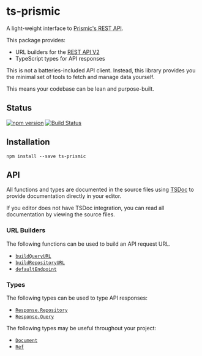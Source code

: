 # ts-prismic

A light-weight interface to [Prismic's REST API](https://prismic.io/).

This package provides:

- URL builders for the
  [REST API V2](https://prismic.io/docs/technologies/introduction-to-the-content-query-api)
- TypeScript types for API responses

This is not a batteries-included API client. Instead, this library provides you
the minimal set of tools to fetch and manage data yourself.

This means your codebase can be lean and purpose-built.

## Status

[![npm version](https://img.shields.io/npm/v/ts-prismic?style=flat-square)](https://www.npmjs.com/package/ts-prismic)
[![Build Status](https://img.shields.io/github/workflow/status/angeloashmore/ts-prismic/CI?style=flat-square)](https://github.com/angeloashmore/ts-prismic/actions?query=workflow%3ACI)

## Installation

```
npm install --save ts-prismic
```

## API

All functions and types are documented in the source files using
[TSDoc](https://github.com/microsoft/tsdoc) to provide documentation directly in
your editor.

If you editor does not have TSDoc integration, you can read all documentation by
viewing the source files.

### URL Builders

The following functions can be used to build an API request URL.

- [`buildQueryURL`](./src/buildQueryURL.ts)
- [`buildRepositoryURL`](./src/buildRepositoryURL.ts)
- [`defaultEndpoint`](./src/defaultEndpoint.ts)

### Types

The following types can be used to type API responses:

- [`Response.Repository`](./src/types-response.ts)
- [`Response.Query`](./src/types-response.ts)

The following types may be useful throughout your project:

- [`Document`](./src/types.ts)
- [`Ref`](./src/types.ts)
